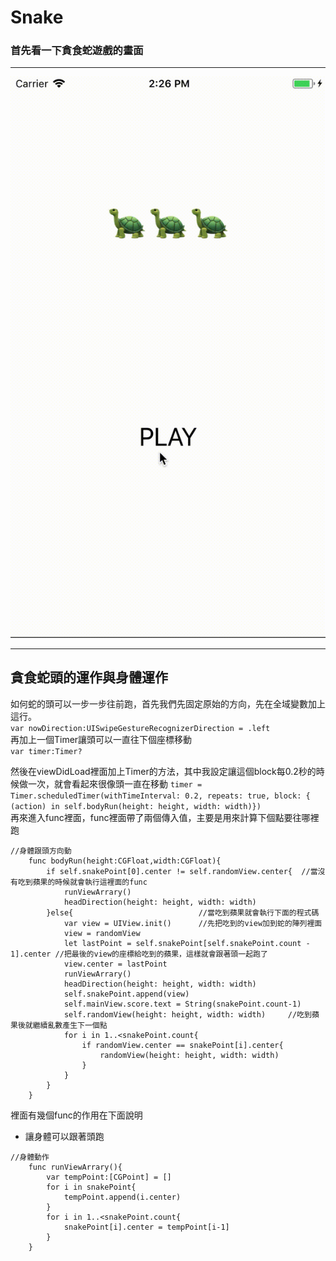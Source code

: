 # Snake
### 首先看一下貪食蛇遊戲的畫面
***
![image](https://github.com/Yen-Chen/Snake/blob/master/未命名.gif)
***

## 貪食蛇頭的運作與身體運作
如何蛇的頭可以一步一步往前跑，首先我們先固定原始的方向，先在全域變數加上這行。  
`var nowDirection:UISwipeGestureRecognizerDirection = .left`  
再加上一個Timer讓頭可以一直往下個座標移動  
`var timer:Timer?`

然後在viewDidLoad裡面加上Timer的方法，其中我設定讓這個block每0.2秒的時候做一次，就會看起來很像頭一直在移動
`timer = Timer.scheduledTimer(withTimeInterval: 0.2, repeats: true, block: { (action) in self.bodyRun(height: height, width: width)})`  
再來進入func裡面，func裡面帶了兩個傳入值，主要是用來計算下個點要往哪裡跑
```
//身體跟頭方向動
    func bodyRun(height:CGFloat,width:CGFloat){
        if self.snakePoint[0].center != self.randomView.center{  //當沒有吃到蘋果的時候就會執行這裡面的func
            runViewArrary()
            headDirection(height: height, width: width)
        }else{                            //當吃到蘋果就會執行下面的程式碼
            var view = UIView.init()      //先把吃到的view加到蛇的陣列裡面
            view = randomView
            let lastPoint = self.snakePoint[self.snakePoint.count - 1].center //把最後的view的座標給吃到的蘋果，這樣就會跟著頭一起跑了
            view.center = lastPoint
            runViewArrary()
            headDirection(height: height, width: width)
            self.snakePoint.append(view)
            self.mainView.score.text = String(snakePoint.count-1)
            self.randomView(height: height, width: width)     //吃到蘋果後就繼續亂數產生下一個點
            for i in 1..<snakePoint.count{
                if randomView.center == snakePoint[i].center{
                    randomView(height: height, width: width)
                }
            }
        }
    }
```
裡面有幾個func的作用在下面說明  
- 讓身體可以跟著頭跑
```
//身體動作
    func runViewArrary(){
        var tempPoint:[CGPoint] = []
        for i in snakePoint{
            tempPoint.append(i.center)
        }
        for i in 1..<snakePoint.count{
            snakePoint[i].center = tempPoint[i-1]
        }
    }
```
